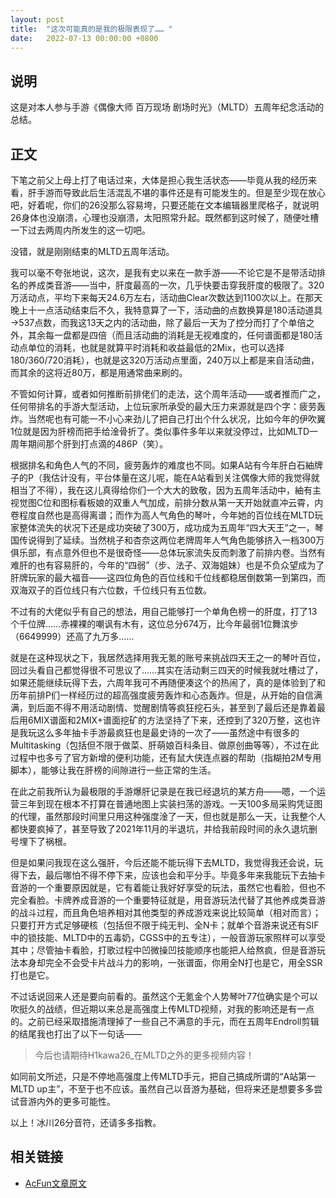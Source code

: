 ```yaml
---
layout: post
title:  "这次可能真的是我的极限表现了…… "
date:   2022-07-13 00:00:00 +0800
---
```


## 说明

这是对本人参与手游《偶像大师 百万现场 剧场时光》（MLTD）五周年纪念活动的总结。

## 正文

下笔之前父上母上打了电话过来，大体是担心我生活状态——毕竟从我的经历来看，肝手游而导致此后生活混乱不堪的事件还是有可能发生的。但是至少现在放心吧，好着呢，你们的26没那么容易垮，只要还能在文本编辑器里爬格子，就说明26身体也没崩溃，心理也没崩溃，太阳照常升起。既然都到这时候了，随便吐槽一下过去两周内所发生的这一切吧。

没错，就是刚刚结束的MLTD五周年活动。

我可以毫不夸张地说，这次，是我有史以来在一款手游——不论它是不是带活动排名的养成类音游——当中，肝度最高的一次，几乎快要击穿我肝度的极限了。320万活动点，平均下来每天24.6万左右，活动曲Clear次数达到1100次以上。在那天晚上十一点活动结束后不久，我特意算了一下，活动曲的点数换算是180活动道具→537点数，而我这13天之内的活动曲，除了最后一天为了控分而打了个单倍之外，其余每一盘都是四倍（而且活动曲的消耗是无视难度的，任何谱面都是180活动点单位的消耗，也就是就算平时消耗和收益最低的2Mix，也可以选择180/360/720消耗），也就是这320万活动点里面，240万以上都是来自活动曲，而其余的这将近80万，都是用通常曲来刷的。

不管如何计算，或者如何推断前排佬们的走法，这个周年活动——或者推而广之，任何带排名的手游大型活动，上位玩家所承受的最大压力来源就是四个字：疲劳轰炸。当然呢也有可能一不小心来劲儿了把自己打出个什么状况，比如今年的伊吹翼1位就是因为肝榜而把手给淦骨折了。类似事件多年以来就没停过，比如MLTD一周年期间那个肝到打点滴的486P（笑）。

根据排名和角色人气的不同，疲劳轰炸的难度也不同。如果A站有今年肝白石紬牌子的P（我估计没有，平台体量在这儿呢，能在A站看到关注偶像大师的我觉得就相当了不得），我在这儿真得给你们一个大大的致敬，因为五周年活动中，紬有主视觉图C位和图标看板娘的双重人气加成，前排分数从第一天开始就直冲云霄，内卷程度自然也是高得离谱；而作为高人气角色的琴叶，今年她的百位线在MLTD玩家整体流失的状况下还是成功突破了300万，成功成为五周年“四大天王”之一，琴国传说得到了延续。当然桃子和杏奈这两位老牌周年人气角色能够挤入一档300万俱乐部，有点意外但也不是很奇怪——总体玩家流失反而刺激了前排内卷。当然有难肝的也有容易肝的，今年的“四弱”（步、法子、双海姐妹）也是不负众望成为了肝牌玩家的最大福音——这四位角色的百位线和千位线都稳居倒数第一到第四，而双海双子的百位线只有六位数，千位线只有五位数。

不过有的大佬似乎有自己的想法，用自己能够打一个单角色榜一的肝度，打了13个千位牌……赤裸裸的嘲讽有木有，这位总分674万，比今年最弱1位舞滨步（6649999）还高了九万多……

就是在这种现状之下，我居然选择用我无氪的账号来挑战四天王之一的琴叶百位，回过头看自己都觉得很不可思议了……其实在活动剩三四天的时候我就吐槽过了，如果还能继续玩得下去，六周年我可不再随便凑这个的热闹了，真的是体验到了和历年前排P们一样经历过的超高强度疲劳轰炸和心态轰炸。但是，从开始的自信满满，到后面不得不用活动剧情、觉醒剧情等疯狂挖石头，甚至到了最后还是靠着最后用6MIX谱面和2MIX+谱面挖矿的方法坚持了下来，还控到了320万整，这也许是我玩这么多年抽卡手游最疯狂也是最史诗的一次了——虽然途中有很多的Multitasking（包括但不限于做菜、肝萌娘百科条目、做原创曲等等），不过在此过程中也多亏了官方新增的便利功能，还有鼠大侠连点器的帮助（指糊拍2M专用脚本），能够让我在肝榜的间隙进行一些正常的生活。

在此之前我所认为最极限的手游爆肝记录是在我已经退坑的某方舟——嗯，一个运营三年到现在根本不打算在普通地图上实装扫荡的游戏。一天100多局采购凭证图的代理，虽然那段时间里只用这种强度淦了一天，但也就是那么一天，让我整个人都快要疯掉了，甚至导致了2021年11月的半退坑，并给我前段时间的永久退坑删号埋下了祸根。

但是如果问我现在这么强肝，今后还能不能玩得下去MLTD，我觉得我还会说，玩得下去，最后哪怕不得不停下来，应该也会和平分手。毕竟多年来我能玩下去抽卡音游的一个重要原因就是，它有着能让我好好享受的玩法，虽然它也看脸，但也不完全看脸。卡牌养成音游的一个重要特征就是，用音游玩法代替了其他养成类音游的战斗过程，而且角色培养相对其他类型的养成游戏来说比较简单（相对而言）；只要打开方式足够硬核（包括但不限于纯无判、全N卡；就单个音游来说还有SIF中的锁技能、MLTD中的五毒奶，CGSS中的五专注），一般音游玩家照样可以享受其中；尽管抽卡看脸，打歌过程中凹微操凹技能顺序也能把人给熬疯，但是音游玩法本身却完全不会受卡片战斗力的影响，一张谱面，你用全N打也是它，用全SSR打也是它。

不过话说回来人还是要向前看的。虽然这个无氪金个人势琴叶77位确实是个可以吹挺久的战绩，但近期以来总是高强度上传MLTD视频，对我的影响还是有一点的。之前已经采取措施清理掉了一些自己不满意的手元，而在五周年Endroll剪辑的结尾我也打出了以下一句话——

> 今后也请期待H1kawa26_在MLTD之外的更多视频内容！

如同前文所述，只是不停地高强度上传MLTD手元，把自己搞成所谓的“A站第一MLTD up主”，不至于也不应该。虽然自己以音游为基础，但将来还是想要多多尝试音游内外的更多可能性。

以上！冰川26分音符，还请多多指教。

## 相关链接

* [AcFun文章原文](https://www.acfun.cn/a/ac35706891)